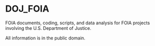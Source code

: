 # DOJ_FOIA

FOIA documents, coding, scripts, and data analysis for FOIA projects involving the U.S. Department of Justice.

All information is in the public domain.
